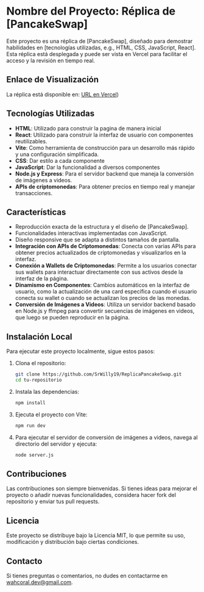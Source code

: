 # Nombre del Proyecto: Réplica de [PancakeSwap]

Este proyecto es una réplica de [PancakeSwap], diseñado para demostrar habilidades en [tecnologías utilizadas, e.g., HTML, CSS, JavaScript, React]. Esta réplica está desplegada y puede ser vista en Vercel para facilitar el acceso y la revisión en tiempo real.

## Enlace de Visualización
La réplica está disponible en: [URL en Vercel](https://replica-pancake-swap.vercel.app/))

## Tecnologías Utilizadas

- **HTML**: Utilizado para construir la pagina de manera inicial
- **React**: Utilizado para construir la interfaz de usuario con componentes reutilizables.
- **Vite**: Como herramienta de construcción para un desarrollo más rápido y una configuración simplificada.
- **CSS**: Dar estilo a cada componente
- **JavaScript**: Dar la funcionalidad a diversos componentes
- **Node.js y Express**: Para el servidor backend que maneja la conversión de imágenes a videos.
- **APIs de criptomonedas**: Para obtener precios en tiempo real y manejar transacciones.

## Características

- Reproducción exacta de la estructura y el diseño de [PancakeSwap].
- Funcionalidades interactivas implementadas con JavaScript.
- Diseño responsive que se adapta a distintos tamaños de pantalla.
- **Integración con APIs de Criptomonedas**: Conecta con varias APIs para obtener precios actualizados de criptomonedas y visualizarlos en la interfaz.
- **Conexión a Wallets de Criptomonedas**: Permite a los usuarios conectar sus wallets para interactuar directamente con sus activos desde la interfaz de la página.
- **Dinamismo en Componentes**: Cambios automáticos en la interfaz de usuario, como la actualización de una card específica cuando el usuario conecta su wallet o cuando se actualizan los precios de las monedas.
- **Conversión de Imágenes a Videos**: Utiliza un servidor backend basado en Node.js y ffmpeg para convertir secuencias de imágenes en videos, que luego se pueden reproducir en la página.

## Instalación Local

Para ejecutar este proyecto localmente, sigue estos pasos:

1. Clona el repositorio:
   ```bash
   git clone https://github.com/SrWilly19/ReplicaPancakeSwap.git
   cd tu-repositorio
2. Instala las dependencias:
   ```bash
   npm install
3. Ejecuta el proyecto con Vite:
   ```bash
   npm run dev
5. Para ejecutar el servidor de conversión de imágenes a videos, navega al directorio del servidor y ejecuta:
   ```bash
   node server.js

## Contribuciones
Las contribuciones son siempre bienvenidas. Si tienes ideas para mejorar el proyecto o añadir nuevas funcionalidades, considera hacer fork del repositorio y enviar tus pull requests.

## Licencia
Este proyecto se distribuye bajo la  Licencia MIT, lo que permite su uso, modificación y distribución bajo ciertas condiciones.

## Contacto

Si tienes preguntas o comentarios, no dudes en contactarme en [wahcoral.dev@gmail.com](mailto:wahcoral.dev@gmail.com).

